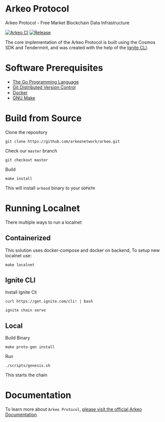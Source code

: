 # Arkeo Protocol

Arkeo Protocol - Free Market Blockchain Data Infrastructure

[![Arkeo CI](https://github.com/arkeonetwork/arkeo/actions/workflows/ci.yml/badge.svg)](https://github.com/arkeonetwork/arkeo/actions/workflows/ci.yml)
[![Release](https://github.com/arkeonetwork/arkeo/actions/workflows/release.yml/badge.svg)](https://github.com/arkeonetwork/arkeo/actions/workflows/release.yml)


The core implementation of the Arkeo Protocol is built using the Cosmos SDK and Tendermint, and was created with the help of the [Ignite CLI](https://ignite.com/cli).


# Software Prerequisites

- [The Go Programming Language](https://go.dev)
- [Git Distributed Version Control](https://git-scm.com)
- [Docker](https://www.docker.com)
- [GNU Make](https://www.gnu.org/software/make)


# Build from Source

Clone the repository 

```shell
git clone https://github.com/arkeonetwork/arkeo.git
```

Check our `master` branch 

```shell
git checkout master
```

Build 

```shell
make install
```

This will install `arkeod` binary to your `GOPATH`

# Running Localnet

There multiple ways to run a localnet

## Containerized

This solution uses docker-compose and docker on backend, To setup new localnet use:
```shell
make localnet
```

## Ignite CLI 

Install Ignite Cli 
```shell
curl https://get.ignite.com/cli! | bash
```

```shell
ignite chain serve
```

## Local

Build Binary 

```shell
make proto-gen install 
```

Run 
```shell
./scripts/genesis.sh
```
This starts the chain 


# Documentation
To learn more about `Arkeo Protocol`, [please visit the official Arkeo Documentation](https://docs.arkeo.network)